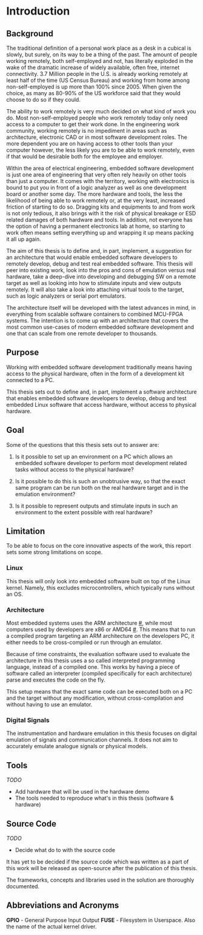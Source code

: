 # Introduction

## Background
The traditional definition of a personal work place as a desk in a cubical is slowly, but surely, on its way to be a thing of the past. The amount of people working remotely, both self-employed and not, has literally exploded in the wake of the dramatic increase of widely available, often free, internet connectivity. 3.7 Million people in the U.S. is already working remotely at least half of the time (US Census Bureau) and working from home among non-self-employed is up more than 100% since 2005. When given the choice, as many as 80-90% of the US workforce said that they would choose to do so if they could.

The ability to work remotely is very much decided on what kind of work you do. Most non-self-employed people who work remotely today only need access to a computer to get their work done. In the engineering work community, working remotely is no impediment in areas such as architecture, electronic CAD or in most software development roles. The more dependent you are on having access to other tools than your computer however, the less likely you are to be able to work remotely, even if that would be desirable both for the employee and employer.

Within the area of electrical engineering, embedded software development is just one area of engineering that very often rely heavily on other tools than just a computer. It comes with the territory, working with electronics is bound to put you in front of a logic analyzer as well as one development board or another some day. The more hardware and tools, the less the likelihood of being able to work remotely or, at the very least, increased friction of starting to do so. Dragging kits and equipments to and from work is not only tedious, it also brings with it the risk of physical breakage or ESD related damages of both hardware and tools. In addition, not everyone has the option of having a permanent electronics lab at home, so starting to work often means setting everything up and wrapping it up means packing it all up again.

The aim of this thesis is to define and, in part, implement, a suggestion for an architecture that would enable embedded software developers to remotely develop, debug and test real embedded software. This thesis will peer into existing work, look into the pros and cons of emulation versus real hardware, take a deep-dive into developing and debugging SW on a remote target as well as looking into how to stimulate inputs and view outputs remotely. It will also take a look into attaching virtual tools to the target, such as logic analyzers or serial port emulators.

The architecture itself will be developed with the latest advances in mind, in everything from scalable software containers to combined MCU-FPGA systems. The intention is to come up with an architecture that covers the most common use-cases of modern embedded software development and one that can scale from one remote developer to thousands.

## Purpose
Working with embedded software development traditionally means having access to the physical hardware, often in the form of a development kit connected to a PC. 

This thesis sets out to define and, in part, implement a software architecture that enables embedded software developers to develop, debug and test embedded Linux software that access hardware, without access to physical hardware.

## Goal
Some of the questions that this thesis sets out to answer are:

1. Is it possible to set up an environment on a PC which allows an embedded software developer to perform most development related tasks without access to the physical hardware?

2. Is it possible to do this is such an unobtrusive way, so that the exact same program can be run both on the real hardware target and in the emulation environment?

3. Is it possible to represent outputs and stimulate inputs in such an environment to the extent possible with real hardware?

## Limitation
To be able to focus on the core innovative aspects of the work, this report sets some strong limitations on scope.

### Linux
This thesis will only look into embedded software built on top of the Linux kernel. Namely, this excludes microcontrollers, which typically runs without an OS.

### Architecture
Most embedded systems uses the ARM architecture [#](?), while most computers used by developers are x86 or AMD64 [#](?). This means that to run a compiled program targeting an ARM architecture on the developers PC, it either needs to be cross-compiled or run through an emulator.

Because of time constraints, the evaluation software used to evaluate the architecture in this thesis uses a so called interpreted programming language, instead of a compiled one. This works by having a piece of software called an interpreter (compiled specifically for each architecture) parse and executes the code on the fly.

This setup means that the exact same code can be executed both on a PC and the target without any modification, without cross-compilation and without having to use an emulator.

### Digital Signals
The instrumentation and hardware emulation in this thesis focuses on digital emulation of signals and communication channels. It does not aim to accurately emulate analogue signals or physical models.

## Tools

*TODO*
- Add hardware that will be used in the hardware demo
- The tools needed to reproduce what's in this thesis (software & hardware)

## Source Code
*TODO*
- Decide what do to with the source code

It has yet to be decided if the source code which was written as a part of this work will be released as open-source after the publication of this thesis.

The frameworks, concepts and libraries used in the solution are thoroughly documented.

## Abbreviations and Acronyms

**GPIO** - General Purpose Input Output
**FUSE** - Filesystem in Userspace. Also the name of the actual kernel driver.